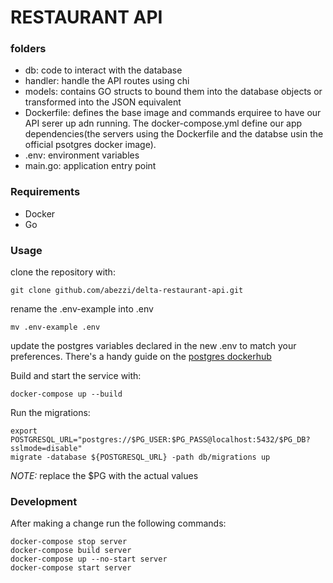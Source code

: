# RESTAURANT API

### folders

- db: code to interact with the database
- handler: handle the API routes using chi
- models: contains GO structs to bound them into the database objects or transformed into the JSON equivalent
- Dockerfile: defines the base image and commands erquiree to have our API serer up adn running. The docker-compose.yml define our app dependencies(the servers using the Dockerfile and the databse usin the official psotgres docker image).
- .env: environment variables
- main.go: application entry point

### Requirements
- Docker
- Go

### Usage

clone the repository with:
```
git clone github.com/abezzi/delta-restaurant-api.git
```

rename the .env-example into .env
```
mv .env-example .env
```

update the postgres variables declared in the new .env to match your preferences. There's a handy guide on the [postgres dockerhub](https://hub.docker.com/_/postgres) 

Build and start the service with:
```
docker-compose up --build
```

Run the migrations:
```
export POSTGRESQL_URL="postgres://$PG_USER:$PG_PASS@localhost:5432/$PG_DB?sslmode=disable"
migrate -database ${POSTGRESQL_URL} -path db/migrations up
```

*NOTE:* replace the $PG with the actual values

### Development
After making a change run the following commands:

```
docker-compose stop server
docker-compose build server
docker-compose up --no-start server
docker-compose start server
```
